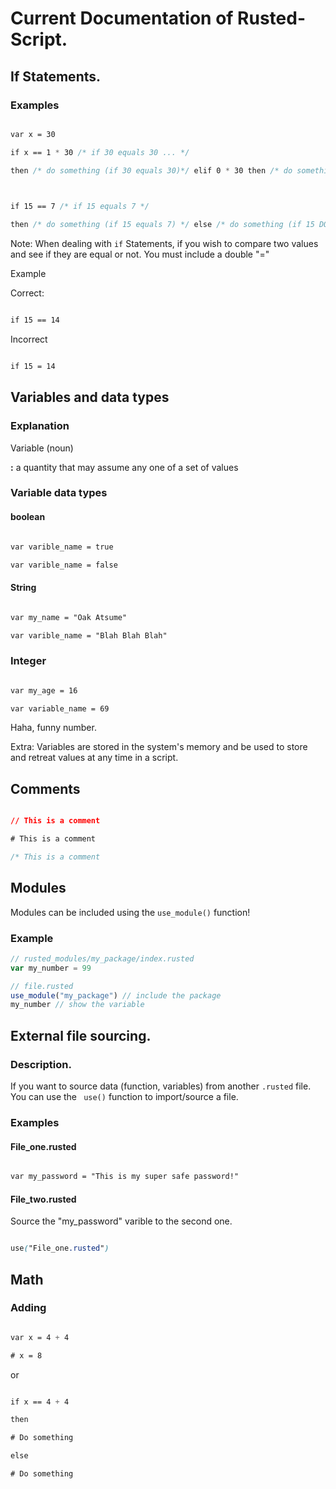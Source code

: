 # Current Documentation of Rusted-Script.

## If Statements.

  

### Examples

```css

var x = 30

if x == 1 * 30 /* if 30 equals 30 ... */

then /* do something (if 30 equals 30)*/ elif 0 * 30 then /* do something (if 0 is true) */

  

if 15 == 7 /* if 15 equals 7 */

then /* do something (if 15 equals 7) */ else /* do something (if 15 DOES NOT equal 7) */

```

Note: When dealing with ``` if ``` Statements, if you wish to compare two values and see if they are equal or not. You must include a double "="

Example

Correct:

```css

if 15 == 14

```

Incorrect

```css

if 15 = 14

```

## Variables and data types

  

### Explanation

Variable (noun)

**:** a quantity that may assume any one of a set of values

### Variable data types

#### boolean

```css

var varible_name = true

var varible_name = false

```

  

#### String

```css

var my_name = "Oak Atsume"

var varible_name = "Blah Blah Blah"

```

### Integer

```css

var my_age = 16

var variable_name = 69

```

Haha, funny number.

Extra: Variables are stored in the system's memory and be used to store and retreat values at any time in a script.

  

  

## Comments

```css

// This is a comment

# This is a comment

/* This is a comment

```

## Modules

Modules can be included using the `use_module()` function!

### Example


```js
// rusted_modules/my_package/index.rusted
var my_number = 99
```
```js
// file.rusted
use_module("my_package") // include the package
my_number // show the variable
```

  

  

## External file sourcing.

  

### Description.

If you want to source data (function, variables) from another ```.rusted``` file. You can use the ``` use()``` function to import/source a file.

  

### Examples

  

#### File_one.rusted

```css

var my_password = "This is my super safe password!"

```

#### File_two.rusted

Source the "my_password" varible to the second one.

```css

use("File_one.rusted")

```

  

## Math

  

### Adding

```css

var x = 4 + 4

# x = 8

```

or

```css

if x == 4 + 4

then

# Do something

else

# Do something

```
